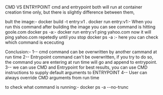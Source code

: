 CMD VS ENTRYPOINT
cmd and entrypoint both will run at container creation time only, but there is slightly difference between them, 

bult the image:- docker build -t entry:v1 .
docker run entry:v1:- When you run this command after building the image you can see command is hitting goole.com
docker ps -a:- 
docker run entry:v1 ping yahoo.com now it will ping yahoo.com repetedly until you stop
docker ps -a :- here you can check  which command is ececuting


Conclusion:-
1-- cmd command can be overwritten by another cammand at run time
2-- Entrypoint command can't be overwritten, if you try to do so, the command you are entering at run time will go and append to entrypoint.
3-- we can use CMD and Entrypoint for best results, you can use CMD instructions to supply default arguments to ENTRYPOINT
4-- User can always override CMD arguments from run time 



to check what command is running:- docker ps -a --no-trunc
